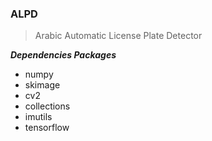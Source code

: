 ### ALPD
> Arabic Automatic License Plate Detector

***Dependencies Packages***
- numpy
- skimage
- cv2
- collections
- imutils
- tensorflow


